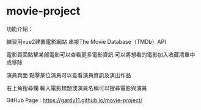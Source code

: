 # movie-project
功能介紹：

練習用vue2建置電影網站
串接The Movie Database（TMDb）API

電影頁面點擊某部電影可以查看更多電影資訊
可以將想看的電影加入收藏清單中或移除

演員頁面
點擊某位演員可以查看演員資訊及演出作品

右上角搜尋欄 輸入電影標題或演員名稱可以搜尋電影與演員

GitHub Page : https://gardy11.github.io/movie-project/
